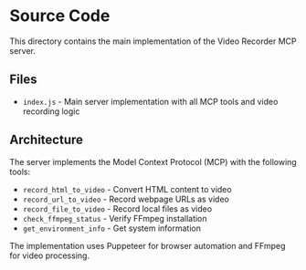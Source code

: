# Source Code

This directory contains the main implementation of the Video Recorder MCP server.

## Files

- `index.js` - Main server implementation with all MCP tools and video recording logic

## Architecture

The server implements the Model Context Protocol (MCP) with the following tools:
- `record_html_to_video` - Convert HTML content to video
- `record_url_to_video` - Record webpage URLs as video
- `record_file_to_video` - Record local files as video
- `check_ffmpeg_status` - Verify FFmpeg installation
- `get_environment_info` - Get system information

The implementation uses Puppeteer for browser automation and FFmpeg for video processing.